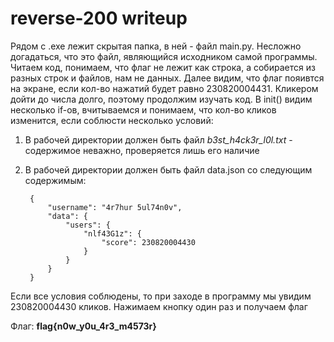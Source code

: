 # reverse-200 writeup

Рядом с .exe лежит скрытая папка, в ней - файл main.py. Несложно догадаться, что это файл, являющийся исходником самой программы. Читаем код, понимаем, что флаг не лежит как строка, а собирается из разных строк и файлов, нам не данных. Далее видим, что флаг пояивтся на экране, если кол-во нажатий будет равно 230820004431. Кликером дойти до числа долго, поэтому продолжим изучать код. В init() видим несколько if-ов, вчитываемся и понимаем, что кол-во кликов изменится, если соблюсти несколько условий:
1) В рабочей директории должен быть файл _b3st_h4ck3r_l0l.txt_ - содержимое неважно, проверяется лишь его наличие
2) В рабочей директории должен быть файл data.json со следующим содержимым:

        {
            "username": "4r7hur 5ul74n0v",
            "data": {
                "users": {
                    "nlf43G1z": {
                        "score": 230820004430
                    }
                }
            }
        }

Если все условия соблюдены, то при заходе в программу мы увидим 230820004430 кликов. Нажимаем кнопку один раз и получаем флаг

Флаг: **flag{n0w_y0u_4r3_m4573r}**
